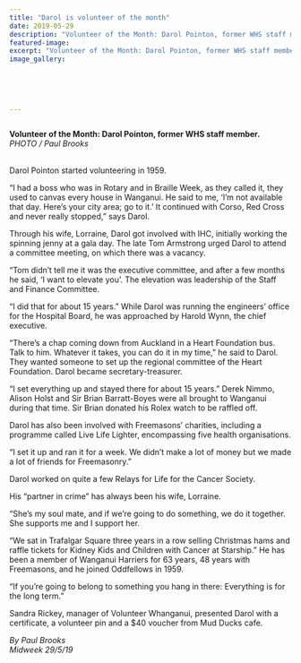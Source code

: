 ```yaml
---
title: "Darol is volunteer of the month"
date: 2019-05-29
description: "Volunteer of the Month: Darol Pointon, former WHS staff member..."
featured-image: 
excerpt: "Volunteer of the Month: Darol Pointon, former WHS staff member."
image_gallery:
	
	
	
	
	
---
```


<p><img src="https://i.prcdn.co/img?regionKey=6H%2f7MQ12GFhx%2f8kDgGf3iQ%3d%3d" alt="" /></p>
<p><strong data-bind="text: imageTitle">Volunteer of the Month: Darol Pointon, former WHS staff member.<br /></strong><em>PHOTO / Paul Brooks<br /><br /></em></p>
<p data-bind="text: $data">Darol Pointon started volunteering in 1959.</p>
<p data-bind="text: $data">&ldquo;I had a boss who was in Rotary and in Braille Week, as they called it, they used to canvas every house in Wanganui. He said to me, &lsquo;I&rsquo;m not available that day. Here&rsquo;s your city area; go to it.&rsquo; It continued with Corso, Red Cross and never really stopped,&rdquo; says Darol.</p>
<p data-bind="text: $data">Through his wife, Lorraine, Darol got involved with IHC, initially working the spinning jenny at a gala day. The late Tom Armstrong urged Darol to attend a committee meeting, on which there was a vacancy.</p>
<p data-bind="text: $data">&ldquo;Tom didn&rsquo;t tell me it was the executive committee, and after a few months he said, &lsquo;I want to elevate you&rsquo;. The elevation was leadership of the Staff and Finance Committee.</p>
<p data-bind="text: $data">&ldquo;I did that for about 15 years.&rdquo; While Darol was running the engineers&rsquo; office for the Hospital Board, he was approached by Harold Wynn, the chief executive.</p>
<p data-bind="text: $data">&ldquo;There&rsquo;s a chap coming down from Auckland in a Heart Foundation bus. Talk to him. Whatever it takes, you can do it in my time,&rdquo; he said to Darol. They wanted someone to set up the regional committee of the Heart Foundation. Darol became secretary-treasurer.</p>
<p data-bind="text: $data">&ldquo;I set everything up and stayed there for about 15 years.&rdquo; Derek Nimmo, Alison Holst and Sir Brian Barratt-Boyes were all brought to Wanganui during that time. Sir Brian donated his Rolex watch to be raffled off.</p>
<p data-bind="text: $data">Darol has also been involved with Freemasons&rsquo; charities, including a programme called Live Life Lighter, encompassing five health organisations.</p>
<p data-bind="text: $data">&ldquo;I set it up and ran it for a week. We didn&rsquo;t make a lot of money but we made a lot of friends for Freemasonry.&rdquo;</p>
<p data-bind="text: $data">Darol worked on quite a few Relays for Life for the Cancer Society.</p>
<p data-bind="text: $data">His &ldquo;partner in crime&rdquo; has always been his wife, Lorraine.</p>
<p data-bind="text: $data">&ldquo;She&rsquo;s my soul mate, and if we&rsquo;re going to do something, we do it together. She supports me and I support her.</p>
<p data-bind="text: $data">&ldquo;We sat in Trafalgar Square three years in a row selling Christmas hams and raffle tickets for Kidney Kids and Children with Cancer at Starship.&rdquo; He has been a member of Wanganui Harriers for 63 years, 48 years with Freemasons, and he joined Oddfellows in 1959.</p>
<p data-bind="text: $data">&ldquo;If you&rsquo;re going to belong to something you hang in there: Everything is for the long term.&rdquo;</p>
<p data-bind="text: $data">Sandra Rickey, manager of Volunteer Whanganui, presented Darol with a certificate, a volunteer pin and a $40 voucher from Mud Ducks cafe.</p>
<p data-bind="text: $data"><em>By Paul Brooks</em><br /><em>Midweek 29/5/19</em></p>

